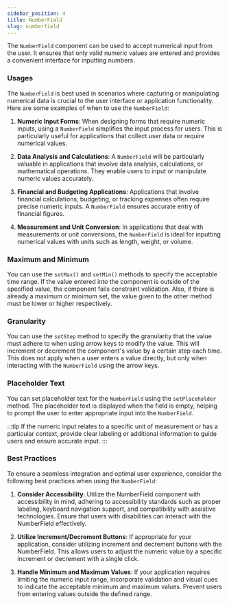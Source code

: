 ```yaml
---
sidebar_position: 4
title: NumberField
slug: numberfield
---
```


<DocChip tooltipText="This component will render with a shadow DOM, an API built into the browser that facilitates encapsulation." label="Shadow" component="a" href="../../glossary#shadow-dom" target="_blank" clickable={true} iconName="shadow" />

<DocChip tooltipText="The name of the web component that will render in the DOM." label="dwc-field" clickable={false} iconName='code'/>

<JavadocLink type="foundation" location="com/webforj/component/field/NumberField" top='true' />

<ParentLink parent="Field" />


The `NumberField` component can be used to accept numerical input from the user. It ensures that only valid numeric values are entered and provides a convenient interface for inputting numbers.

<ComponentDemo 
path='https://demo.webforj.com/webapp/controlsamples/numberfielddemo?' 
javaE='https://raw.githubusercontent.com/webforj/webforj-docs-samples/refs/heads/main/src/main/java/com/webforj/samples/views/fields/numberfield/NumberFieldDemoView.java'
cssURL='https://raw.githubusercontent.com/webforj/ControlSamples/main/src/main/resources/css/fields/datefield/dateFieldDemo.css'
/>

### Usages

The `NumberField` is best used in scenarios where capturing or manipulating numerical data is crucial to the user interface or application functionality. Here are some examples of when to use the `NumberField`:

1. **Numeric Input Forms**: When designing forms that require numeric inputs, using a `NumberField` simplifies the input process for users. This is particularly useful for applications that collect user data or require numerical values.

2. **Data Analysis and Calculations**: A `NumberField` will be particularly valuable in applications that involve data analysis, calculations, or mathematical operations. They enable users to input or manipulate numeric values accurately.

3. **Financial and Budgeting Applications**: Applications that involve financial calculations, budgeting, or tracking expenses often require precise numeric inputs. A `NumberField` ensures accurate entry of financial figures.

4. **Measurement and Unit Conversion**: In applications that deal with measurements or unit conversions, the `NumberField` is ideal for inputting numerical values with units such as length, weight, or volume.


### Maximum and Minimum

You can use the `setMax()` and `setMin()` methods to specify the acceptable time range. If the value entered into the component is outside of the specified value, the component fails constraint validation. Also, if there is already a maximum or minimum set, the value given to the other method must be lower or higher respectively.

### Granularity

You can use the `setStep` method to specify the granularity that the value must adhere to when using arrow keys to modify the value. This will increment or decrement the component's value by a certain step each time. This does not apply when a user enters a value directly, but only when interacting with the `NumberField` using the arrow keys.

### Placeholder Text

You can set placeholder text for the `NumberField` using the `setPlaceholder` method. The placeholder text is displayed when the field is empty, helping to prompt the user to enter appropriate input into the `NumberField`.

:::tip
If the numeric input relates to a specific unit of measurement or has a particular context, provide clear labeling or additional information to guide users and ensure accurate input.
:::

### Best Practices

To ensure a seamless integration and optimal user experience, consider the following best practices when using the `NumberField`:

1. **Consider Accessibility**: Utilize the NumberField component with accessibility in mind, adhering to accessibility standards such as proper labeling, keyboard navigation support, and compatibility with assistive technologies. Ensure that users with disabilities can interact with the NumberField effectively.

2. **Utilize Increment/Decrement Buttons**: If appropriate for your application, consider utilizing increment and decrement buttons with the NumberField. This allows users to adjust the numeric value by a specific increment or decrement with a single click.

3. **Handle Minimum and Maximum Values**: If your application requires limiting the numeric input range, incorporate validation and visual cues to indicate the acceptable minimum and maximum values. Prevent users from entering values outside the defined range.
